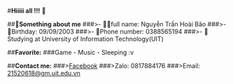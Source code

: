#**Hiiiii all !!!** 👋

##**📔Something about me**
###>- 💁‍♂️full name: Nguyễn Trần Hoài Bão
###>- 🍰Birthday: 09/09/2003
###>- 📲Phone number: 0388565194
###>- 🏫Studying at University of Information Technology(UIT)

##**Favorite:**
###Game - Music - Sleeping :v

##**Contact me:**
###>[Facebook](https://www.facebook.com/bao992003/)
###>Zalo:  0817884176
###>Email: 21520618@gm.uit.edu.vn




